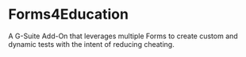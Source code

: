 # Forms4Education

A G-Suite Add-On that leverages multiple Forms to create custom and dynamic tests with the intent of reducing cheating.
